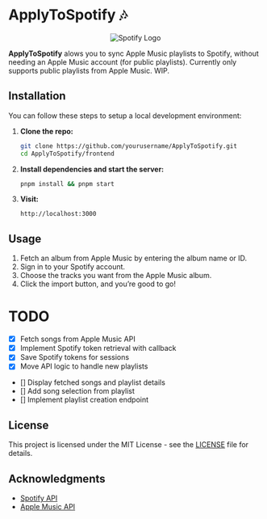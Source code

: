 # ApplyToSpotify 🎶

<p align="center">
  <img src="https://upload.wikimedia.org/wikipedia/commons/1/19/Spotify_logo_without_text.svg" alt="Spotify Logo" />
</p>

**ApplyToSpotify** alows you to sync Apple Music playlists to Spotify, without needing an Apple Music account (for public playlists). Currently only supports public playlists from Apple Music. WIP.

## Installation

You can follow these steps to setup a local development environment:

1. **Clone the repo:**
   ```bash
   git clone https://github.com/yourusername/ApplyToSpotify.git
   cd ApplyToSpotify/frontend
   ```

2. **Install dependencies and start the server:**
   ```bash
   pnpm install && pnpm start
   ```

3. **Visit:**
   ```
   http://localhost:3000

## Usage

1. Fetch an album from Apple Music by entering the album name or ID.
2. Sign in to your Spotify account.
3. Choose the tracks you want from the Apple Music album.
4. Click the import button, and you’re good to go!

# TODO

- [x] Fetch songs from Apple Music API
- [x] Implement Spotify token retrieval with callback
- [x] Save Spotify tokens for sessions
- [x] Move API logic to handle new playlists

- [] Display fetched songs and playlist details
- [] Add song selection from playlist
- [] Implement playlist creation endpoint

## License

This project is licensed under the MIT License - see the [LICENSE](LICENSE) file for details.

## Acknowledgments

- [Spotify API](https://developer.spotify.com/documentation/web-api/)
- [Apple Music API](https://developer.apple.com/documentation/applemusicapi)

